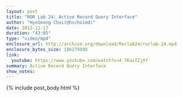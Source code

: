 ```yaml
---
layout: post
title: "ROR Lab 24: Active Record Query Interface"
author: "HyoSeong Choi(@hschoimd)"
date: 2012-11-17
duration: "43:05"
type: "video/mp4"
enclosure_url: http://archive.org/download/Rorlab24/rorlab-24.mp4
enclosure_bytes_size: 186279898
link:
  youtube: https://www.youtube.com/watch?v=4_7KasTZjXY
summary: Active Record Query Interface
show_notes:
---
```


{% include post_body.html %}
